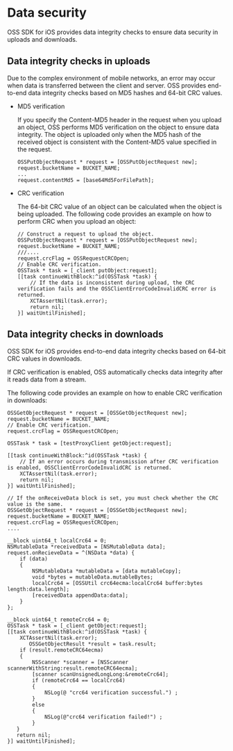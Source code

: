 # Data security

OSS SDK for iOS provides data integrity checks to ensure data security in uploads and downloads.

## Data integrity checks in uploads

Due to the complex environment of mobile networks, an error may occur when data is transferred between the client and server. OSS provides end-to-end data integrity checks based on MD5 hashes and 64-bit CRC values.

-   MD5 verification

    If you specify the Content-MD5 header in the request when you upload an object, OSS performs MD5 verification on the object to ensure data integrity. The object is uploaded only when the MD5 hash of the received object is consistent with the Content-MD5 value specified in the request.

    ```
    OSSPutObjectRequest * request = [OSSPutObjectRequest new];
    request.bucketName = BUCKET_NAME;
    ...
    request.contentMd5 = [base64Md5ForFilePath];                    
    ```

-   CRC verification

    The 64-bit CRC value of an object can be calculated when the object is being uploaded. The following code provides an example on how to perform CRC when you upload an object:

    ```
    // Construct a request to upload the object.
    OSSPutObjectRequest * request = [OSSPutObjectRequest new];
    request.bucketName = BUCKET_NAME;
    ///....
    request.crcFlag = OSSRequestCRCOpen;
    // Enable CRC verification.
    OSSTask * task = [_client putObject:request];
    [[task continueWithBlock:^id(OSSTask *task) {
        // If the data is inconsistent during upload, the CRC verification fails and the OSSClientErrorCodeInvalidCRC error is returned.
        XCTAssertNil(task.error);
        return nil;
    }] waitUntilFinished];
    ```


## Data integrity checks in downloads

OSS SDK for iOS provides end-to-end data integrity checks based on 64-bit CRC values in downloads.

If CRC verification is enabled, OSS automatically checks data integrity after it reads data from a stream.

The following code provides an example on how to enable CRC verification in downloads:

```
OSSGetObjectRequest * request = [OSSGetObjectRequest new];
request.bucketName = BUCKET_NAME;
// Enable CRC verification.
request.crcFlag = OSSRequestCRCOpen;

OSSTask * task = [testProxyClient getObject:request];

[[task continueWithBlock:^id(OSSTask *task) {
    // If an error occurs during transmission after CRC verification is enabled, OSSClientErrorCodeInvalidCRC is returned.
    XCTAssertNil(task.error);
    return nil;
}] waitUntilFinished];

// If the onReceiveData block is set, you must check whether the CRC value is the same.
OSSGetObjectRequest * request = [OSSGetObjectRequest new];
request.bucketName = BUCKET_NAME;
request.crcFlag = OSSRequestCRCOpen;
....
    
__block uint64_t localCrc64 = 0;    
NSMutableData *receivedData = [NSMutableData data];
request.onRecieveData = ^(NSData *data) {
    if (data)
    {
        NSMutableData *mutableData = [data mutableCopy];
        void *bytes = mutableData.mutableBytes;
        localCrc64 = [OSSUtil crc64ecma:localCrc64 buffer:bytes length:data.length];
        [receivedData appendData:data];
    }
};
    
__block uint64_t remoteCrc64 = 0;
OSSTask * task = [_client getObject:request];
[[task continueWithBlock:^id(OSSTask *task) {
    XCTAssertNil(task.error);
       OSSGetObjectResult *result = task.result;
    if (result.remoteCRC64ecma) 
    {
        NSScanner *scanner = [NSScanner scannerWithString:result.remoteCRC64ecma];
        [scanner scanUnsignedLongLong:&remoteCrc64];
        if (remoteCrc64 == localCrc64)
        {
            NSLog(@ "crc64 verification successful.") ;
        }
        else
        {
            NSLog(@"crc64 verification failed!") ;
        }
   }
   return nil;
}] waitUntilFinished];            
```

